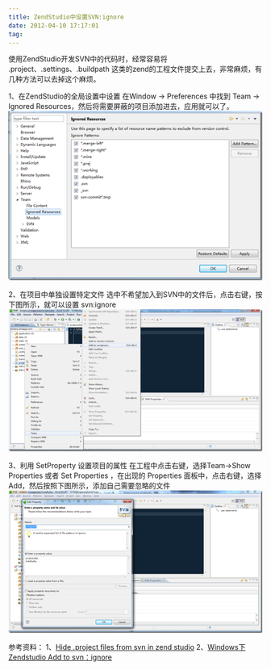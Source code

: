 ```yaml
---
title: ZendStudio中设置SVN:ignore
date: 2012-04-10 17:17:01
tag: 
---
```


使用ZendStudio开发SVN中的代码时，经常容易将 .project、.settings、.buildpath 这类的zend的工程文件提交上去，非常麻烦，有几种方法可以去掉这个麻烦。

1、在ZendStudio的全局设置中设置
在Window -> Preferences 中找到 Team -> Ignored Resources，然后将需要屏蔽的项目添加进去，应用就可以了。
[![](./20120410-set-zendstudio-svn-ignore/201204101716533847.png)](http://images.cnblogs.com/cnblogs_com/cocowool/201204/201204101716528373.png)

2、在项目中单独设置特定文件
选中不希望加入到SVN中的文件后，点击右键，按下图所示，就可以设置 svn:ignore
[![](./20120410-set-zendstudio-svn-ignore/20120410171654301.png)](http://images.cnblogs.com/cnblogs_com/cocowool/201204/20120410171654683.png)

3、利用 SetProperty 设置项目的属性
在工程中点击右键，选择Team->Show Properties 或者 Set Properties ，在出现的 Properties 面板中，点击右键，选择 Add，然后按照下图所示，添加自己需要忽略的文件
[![](./20120410-set-zendstudio-svn-ignore/201204101716558043.png)](http://images.cnblogs.com/cnblogs_com/cocowool/201204/201204101716559188.png)

参考资料：
1、[Hide .project files from svn in zend studio](http://lenss.nl/2008/06/hide-project-files-from-svn-in-zend-studio-for-eclipse/)
2、[Windows下Zendstudio Add to svn：ignore](http://blog.hexu.org/archives/435.shtml)












